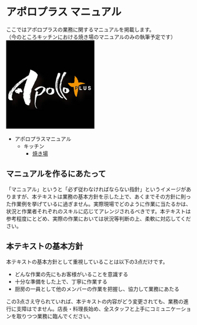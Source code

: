 # アポロプラス マニュアル

ここではアポロプラスの業務に関するマニュアルを掲載します。  
（今のところキッチンにおける焼き場のマニュアルのみの執筆予定です）
![](apllo_plus_trimed.jpg)
- アポロプラスマニュアル
	- キッチン
		- [焼き場](kitchen/grill/index.md)


## マニュアルを作るにあたって

「マニュアル」というと「必ず従わなければならない指針」というイメージがありますが、本テキストは業務の基本方針を示した上で、あくまでその方針に則った作業例を挙げているに過ぎません。実際現場でどのように作業に当たるかは、状況と作業者それぞれのスキルに応じてアレンジされるべきです。本テキストは参考程度にとどめ、実際の作業においては状況等判断の上、柔軟に対応してください。

## 本テキストの基本方針

本テキストの基本方針として重視していることは以下の3点だけです。

- どんな作業の先にもお客様がいることを意識する
- 十分な準備をした上で、丁寧に作業する
- 厨房の一員として他のメンバーの作業を把握し、協力して業務にあたる

この3点さえ守られていれば、本テキストの内容がどう変更されても、業務の進行に支障はでません。店長・料理長始め、全スタッフと上手にコミュニケーションを取りつつ業務に臨んでください。
